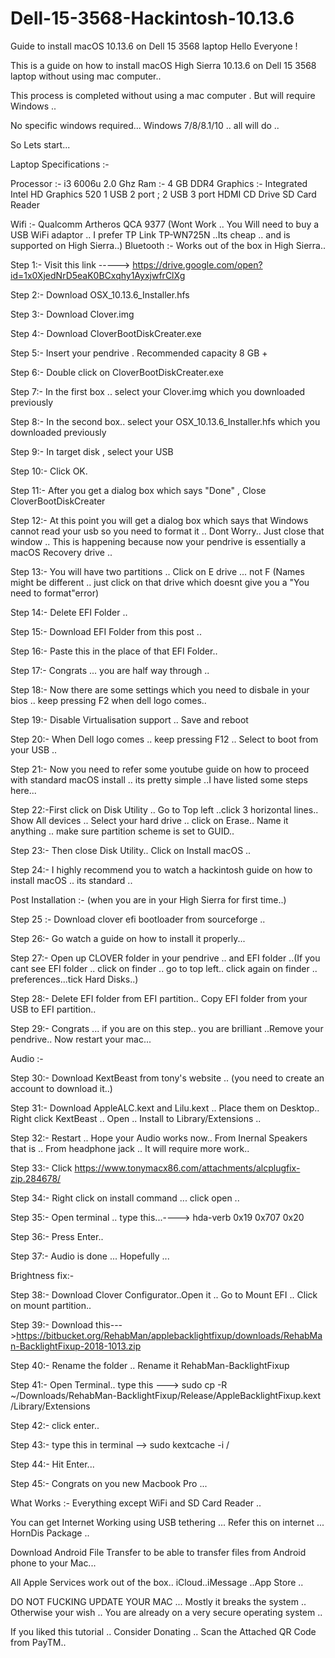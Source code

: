 # Dell-15-3568-Hackintosh-10.13.6
Guide to install macOS 10.13.6 on Dell 15 3568 laptop
Hello Everyone !

This is a guide on how to install macOS High Sierra 10.13.6 on Dell 15 3568 laptop without using mac computer..

This process is completed without using a mac computer . But will require Windows ..

No specific windows required... Windows 7/8/8.1/10 .. all will do .. 

So Lets start...

Laptop Specifications :-

Processor :- i3 6006u 2.0 Ghz
Ram :- 4 GB DDR4 
Graphics :- Integrated Intel HD Graphics 520
1 USB 2 port ; 2 USB 3 port
HDMI 
CD Drive
SD Card Reader

Wifi :- Qualcomm Artheros QCA 9377 (Wont Work .. You Will need to buy a USB WiFi adaptor .. I prefer TP Link TP-WN725N ..Its cheap .. and is supported on High Sierra..)
Bluetooth :- Works out of the box in High Sierra..


Step 1:- Visit this link -----> https://drive.google.com/open?id=1x0XjedNrD5eaK0BCxqhy1AyxjwfrClXg

Step 2:- Download OSX_10.13.6_Installer.hfs 

Step 3:- Download Clover.img

Step 4:- Download CloverBootDiskCreater.exe

Step 5:- Insert your pendrive . Recommended capacity 8 GB +

Step 6:- Double click on CloverBootDiskCreater.exe

Step 7:- In the first box .. select your Clover.img which you downloaded previously 

Step 8:- In the second box.. select your OSX_10.13.6_Installer.hfs which you downloaded previously

Step 9:- In target disk , select your USB

Step 10:- Click OK.

Step 11:- After you get a dialog box which says "Done" , Close CloverBootDiskCreater

Step 12:- At this point you will get a dialog box which says that Windows cannot read your usb so you need to format it .. Dont Worry.. 
          Just close that window .. This is happening because now your pendrive is essentially a macOS Recovery drive ..
         
Step 13:- You will have two partitions .. Click on E drive ... not F (Names might be different .. just click on that drive which doesnt give you a "You need to format"error)

Step 14:- Delete EFI Folder ..

Step 15:- Download EFI Folder from this post ..

Step 16:- Paste this in the place of that EFI Folder..

Step 17:- Congrats ... you are half way through .. 

Step 18:- Now there are some settings which you need to disbale in your bios .. keep pressing F2 when dell logo comes.. 

Step 19:- Disable Virtualisation support .. Save and reboot

Step 20:- When Dell logo comes .. keep pressing F12 .. Select to boot from your USB ..

Step 21:- Now you need to refer some youtube guide on how to proceed with standard macOS install .. its pretty simple ..I have listed some steps here...

Step 22:-First click on Disk Utility .. Go to Top left ..click 3 horizontal lines.. Show All devices .. Select your hard drive .. click on Erase.. Name it anything .. make sure partition scheme is set to GUID..

Step 23:- Then close Disk Utility.. Click on Install macOS ..

Step 24:- I highly recommend you to watch a hackintosh guide on how to install macOS .. its standard ..

Post Installation :- (when you are in your High Sierra for first time..)

Step 25 :- Download clover efi bootloader from sourceforge .. 

Step 26:- Go watch a guide on how to install it properly... 

Step 27:- Open up CLOVER folder in your pendrive .. and EFI folder ..(If you cant see EFI folder .. click on finder .. go to top left.. click again on finder .. preferences...tick Hard Disks..)

Step 28:- Delete EFI folder from EFI partition.. Copy EFI folder from your USB to EFI partition..

Step 29:- Congrats ... if you are on this step.. you are brilliant ..Remove your pendrive.. Now restart your mac...

Audio :-

Step 30:- Download KextBeast from tony's website .. (you need to create an account to download it..)

Step 31:- Download AppleALC.kext and Lilu.kext .. Place them on Desktop.. Right click KextBeast .. Open .. Install to Library/Extensions ..

Step 32:- Restart .. Hope your Audio works now.. From Inernal Speakers that is .. From headphone jack .. It will require more work..

Step 33:- Click https://www.tonymacx86.com/attachments/alcplugfix-zip.284678/

Step 34:- Right click on install command ... click open ..

Step 35:- Open terminal .. type this...----> hda-verb 0x19 0x707 0x20

Step 36:- Press Enter..

Step 37:- Audio is done ... Hopefully ...

Brightness fix:-

Step 38:- Download Clover Configurator..Open it .. Go to Mount EFI .. Click on mount partition..

Step 39:- Download this--->https://bitbucket.org/RehabMan/applebacklightfixup/downloads/RehabMan-BacklightFixup-2018-1013.zip

Step 40:- Rename the folder .. Rename it RehabMan-BacklightFixup 

Step 41:- Open Terminal.. type this ---> sudo cp -R ~/Downloads/RehabMan-BacklightFixup/Release/AppleBacklightFixup.kext /Library/Extensions

Step 42:- click enter.. 

Step 43:- type this in terminal --> sudo kextcache -i /

Step 44:- Hit Enter...

Step 45:- Congrats on you new Macbook Pro ...

What Works :- Everything except WiFi and SD Card Reader .. 

You can get Internet Working using USB tethering ... Refer this on internet ... HornDis Package ..

Download Android File Transfer to be able to transfer files from Android phone to your Mac...

All Apple Services work out of the box.. iCloud..iMessage ..App Store ..

DO NOT FUCKING UPDATE YOUR MAC ... Mostly it breaks the system .. Otherwise your wish .. You are already on a very secure operating system ..

If you liked this tutorial .. Consider Donating .. Scan the Attached QR Code from PayTM..





